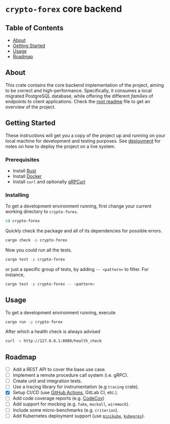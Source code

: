 # `crypto-forex` core backend

## Table of Contents

- [About](#about)
- [Getting Started](#getting_started)
- [Usage](#usage)
- [Roadmap](#roadmap)

## About <a name = "about"></a>

This crate contains the core backend implementation of the project, aiming to be correct and high-performance.
Specifically, it consumes a local migrated PostgreSQL database, while offering the different *families* of endpoints to client applications. Check the [root readme](../README.md) file to get an overview of the project.

## Getting Started <a name = "getting_started"></a>

These instructions will get you a copy of the project up and running on your local machine for development and testing purposes. See [deployment](../README.md#deployment) for notes on how to deploy the project on a live system.

### Prerequisites

- Install [Rust](https://www.rust-lang.org/tools/install)
- Install [Docker](https://docs.docker.com/get-docker/)
- Install `curl` and optionally [gRPCurl](https://github.com/fullstorydev/grpcurl#installation)

### Installing

To get a development environment running, first change your current working directory to `crypto-forex`.
```sh
cd crypto-forex
```

Quickly check the package and all of its dependencies for possible errors.
```sh
cargo check -p crypto-forex
```

Now you could run all the tests.

```sh
cargo test -p crypto-forex
```
or just a specific group of tests, by adding `-- <pattern>` to filter. For instance,

```sh
cargo test -p crypto-forex -- <pattern>
```

## Usage <a name = "usage"></a>

To get a development environment running, execute
```sh
cargo run -p crypto-forex
```

After which a health check is always advised
```sh
curl -v http://127.0.0.1:8080/health_check
```

## Roadmap <a name = "roadmap"></a>

- [ ] Add a REST API to cover the base use case.
- [ ] Implement a remote procedure call system (i.e. gRPC).
- [ ] Create unit and integration tests.
- [ ] Use a tracing library for instrumentation (e.g `tracing` crate).
- [x] Setup CI/CD (use [GitHub Actions](https://github.com/actions-rs), GitLab CI, etc.).
- [ ] Add code coverage reports (e.g. [CodeCov](https://codecov.io/))
- [ ] Add support for mocking (e.g. `fake`, `mockall`, `wiremock`).
- [ ] Include some micro-benchmarks (e.g. `criterion`).
- [ ] Add Kubernetes deployment support (use [`minikube`](https://minikube.sigs.k8s.io/docs/),
    [`kubegres`](https://www.kubegres.io/doc/getting-started.html)).